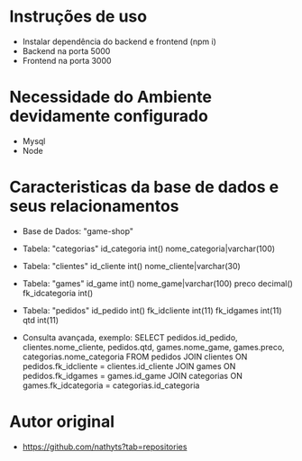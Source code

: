 # Instruções de uso
- Instalar dependência do backend e frontend (npm i)
- Backend na porta 5000
- Frontend na porta 3000


#  Necessidade do Ambiente devidamente configurado
- Mysql
- Node


# Caracteristicas da base de dados e seus relacionamentos
- Base de Dados: "game-shop"

- Tabela: "categorias"
    id_categoria int()
    nome_categoria|varchar(100)

- Tabela: "clientes"
    id_cliente int()
    nome_cliente|varchar(30)

- Tabela: "games"
    id_game int()
    nome_game|varchar(100)
    preco decimal()
    fk_idcategoria int()

- Tabela: "pedidos"
    id_pedido int()
    fk_idcliente int(11)
    fk_idgames int(11)
    qtd int(11)

- Consulta avançada, exemplo:
    SELECT pedidos.id_pedido, clientes.nome_cliente, pedidos.qtd, games.nome_game, games.preco, categorias.nome_categoria FROM pedidos 
        JOIN clientes ON pedidos.fk_idcliente = clientes.id_cliente 
        JOIN games ON pedidos.fk_idgames = games.id_game 
        JOIN categorias ON games.fk_idcategoria = categorias.id_categoria



# Autor original
- https://github.com/nathyts?tab=repositories
